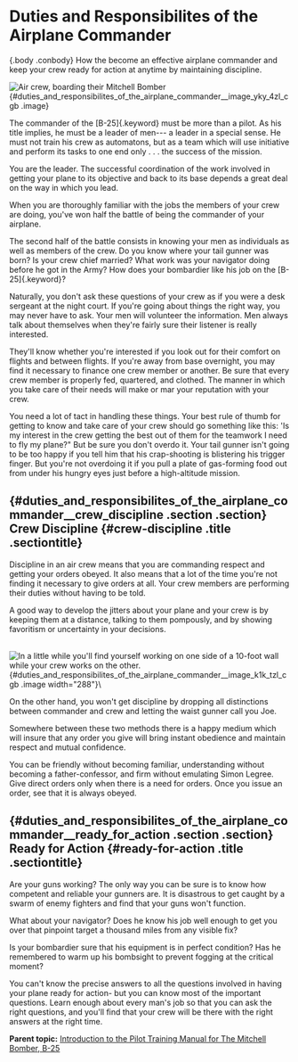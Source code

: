 
Duties and Responsibilites of the Airplane Commander
====================================================

 {.body .conbody}
How the become an effective airplane commander and keep your crew ready
for action at anytime by maintaining discipline.

![Air crew, boarding their Mitchell
Bomber](../images/crew_boarding.png){#duties_and_responsibilites_of_the_airplane_commander__image_yky_4zl_cgb
.image}

The commander of the [B-25]{.keyword} must be more than a pilot. As his
title implies, he must be a leader of men--- a leader in a special
sense. He must not train his crew as automatons, but as a team which
will use initiative and perform its tasks to one end only . . . the
success of the mission.

You are the leader. The successful coordination of the work involved in
getting your plane to its objective and back to its base depends a great
deal on the way in which you lead.

When you are thoroughly familiar with the jobs the members of your crew
are doing, you\'ve won half the battle of being the commander of your
airplane.

The second half of the battle consists in knowing your men as
individuals as well as members of the crew. Do you know where your tail
gunner was born? Is your crew chief married? What work was your
navigator doing before he got in the Army? How does your bombardier like
his job on the [B-25]{.keyword}?

Naturally, you don\'t ask these questions of your crew as if you were a
desk sergeant at the night court. If you\'re going about things the
right way, you may never have to ask. Your men will volunteer the
information. Men always talk about themselves when they\'re fairly sure
their listener is really interested.

They\'ll know whether you\'re interested if you look out for their
comfort on flights and between flights. If you\'re away from base
overnight, you may find it necessary to finance one crew member or
another. Be sure that every crew member is properly fed, quartered, and
clothed. The manner in which you take care of their needs will make or
mar your reputation with your crew.

You need a lot of tact in handling these things. Your best rule of thumb
for getting to know and take care of your crew should go something like
this: \'Is my interest in the crew getting the best out of them for the
teamwork I need to fly my plane?\" But be sure you don\'t overdo it.
Your tail gunner isn\'t going to be too happy if you tell him that his
crap-shooting is blistering his trigger finger. But you\'re not
overdoing it if you pull a plate of gas-forming food out from under his
hungry eyes just before a high-altitude mission.

 {#duties_and_responsibilites_of_the_airplane_commander__crew_discipline .section .section}
Crew Discipline {#crew-discipline .title .sectiontitle}
---------------

Discipline in an air crew means that you are commanding respect and
getting your orders obeyed. It also means that a lot of the time you\'re
not finding it necessary to give orders at all. Your crew members are
performing their duties without having to be told.

A good way to develop the jitters about your plane and your crew is by
keeping them at a distance, talking to them pompously, and by showing
favoritism or uncertainty in your decisions.

\
![In a little while you\'ll find yourself working on one side of a
10-foot wall while your crew works on the
other.](../images/crew_discipline.png){#duties_and_responsibilites_of_the_airplane_commander__image_k1k_tzl_cgb
.image width="288"}\

On the other hand, you won\'t get discipline by dropping all
distinctions between commander and crew and letting the waist gunner
call you Joe.

Somewhere between these two methods there is a happy medium which will
insure that any order you give will bring instant obedience and maintain
respect and mutual confidence.

You can be friendly without becoming familiar, understanding without
becoming a father-confessor, and firm without emulating Simon Legree.
Give direct orders only when there is a need for orders. Once you issue
an order, see that it is always obeyed.


 {#duties_and_responsibilites_of_the_airplane_commander__ready_for_action .section .section}
Ready for Action {#ready-for-action .title .sectiontitle}
----------------

Are your guns working? The only way you can be sure is to know how
competent and reliable your gunners are. It is disastrous to get caught
by a swarm of enemy fighters and find that your guns won\'t function.

What about your navigator? Does he know his job well enough to get you
over that pinpoint target a thousand miles from any visible fix?

Is your bombardier sure that his equipment is in perfect condition? Has
he remembered to warm up his bombsight to prevent fogging at the
critical moment?

You can\'t know the precise answers to all the questions involved in
having your plane ready for action- but you can know most of the
important questions. Learn enough about every man\'s job so that you can
ask the right questions, and you\'ll find that your crew will be there
with the right answers at the right time.





**Parent topic:** [Introduction to the Pilot Training Manual for The
Mitchell Bomber,
B-25](../topics/introduction_to_the_pilot_training_manual.md "This manual is the text for your training as a B-25 pilot and airplane commander.")



